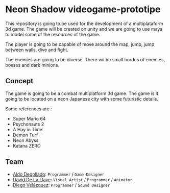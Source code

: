 # Neon Shadow videogame-prototipe

This repository is going to be used for the development of a multiplataform 3d game. The game will be created on unity and we are going to use maya to model some of the resources of the game.

The player is going to be capable of move around the map, jump, jump between walls, dive and fight.

The enemies are going to be diverse. There wil be small hordes of enemies, bosses and dark minions.

## Concept
The game is going to be a combat multiplatform 3d game. The game is it going to be located on a neon Japanese city with some futuristic details.

Some references are :
- Super Mario 64
- Psychonauts 2
- A Hay in Time
- Demon Turf
- Neon Abyss
- Katana ZERO


## Team
- [Aldo Degollado](https://github.com/Diplex09): `Programmer` / `Game Designer`
- [David De La Llave](https://github.com/David12081): `Visual Artist` / `Programmer` / `Animator`.
- [Diego Velázquez](https://github.com/DiegoVelazqz): `Programmer` / `Sound Designer`
